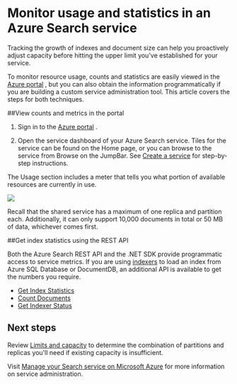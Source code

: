 <properties 
   pageTitle="Monitor usage and statistics in an Azure Search service | Windows Azure | Hosted cloud search service" 
   description="Track resource consumption and index size for Azure Search, a hosted cloud search service on Windows Azure." 
   services="search" 
   documentationCenter="" 
   authors="HeidiSteen" 
   manager="mblythe" 
   editor=""
   tags="azure-portal"/>

<tags
	ms.service="search"
	ms.date="11/04/2015"
	wacn.date=""/>

# Monitor usage and statistics in an Azure Search service

Tracking the growth of indexes and document size can help you proactively adjust capacity before hitting the upper limit you've established for your service. 

To monitor resource usage, counts and statistics are easily viewed in the [Azure <!-- deleted by customization Management Portal](https://manage.windowsazure.cn) --><!-- keep by customization: begin --> portal](https://portal.azure.com) <!-- keep by customization: end -->, but you can also obtain the information programmatically if you are building a custom service administration tool. This article covers the steps for both techniques.

##View counts and metrics in the portal 

1. Sign in to the [Azure <!-- deleted by customization Management Portal](https://manage.windowsazure.cn) --><!-- keep by customization: begin --> portal](https://portal.azure.com) <!-- keep by customization: end -->.

2. Open the service dashboard of your Azure Search service. Tiles for the service can be found on the Home page, or you can browse to the service from Browse on the JumpBar. See [Create a <!-- deleted by customization service](/documentation/articles/search-create-service-portal) --><!-- keep by customization: begin --> service](search-create-service-portal.md) <!-- keep by customization: end --> for step-by-step instructions.

The Usage section includes a meter that tells you what portion of available resources are currently in use.

  ![][1]

Recall that the shared service has a maximum of one replica and partition each. Additionally, it can only support 10,000 documents in total or 50 MB of data, whichever comes first.

##Get index statistics using the REST API

Both the Azure Search REST API and the .NET SDK provide programmatic access to service metrics.  If you are using <!-- deleted by customization [indexers](https://msdn.microsoft.com/zh-cn/library/azure/dn946891.aspx) --><!-- keep by customization: begin --> [indexers](https://msdn.microsoft.com/library/azure/dn946891.aspx) <!-- keep by customization: end --> to load an index from Azure SQL Database or DocumentDB, an additional API is available to get the numbers you require.

<!-- deleted by customization
  + [Get Index Statistics](https://msdn.microsoft.com/zh-cn/library/azure/dn798942.aspx)
  + [Count Documents](https://msdn.microsoft.com/zh-cn/library/azure/dn798924.aspx)
  + [Get Indexer Status](https://msdn.microsoft.com/zh-cn/library/azure/dn946884.aspx)
-->
<!-- keep by customization: begin -->
  + [Get Index Statistics](https://msdn.microsoft.com/library/azure/dn798942.aspx)
  + [Count Documents](https://msdn.microsoft.com/library/azure/dn798924.aspx)
  + [Get Indexer Status](https://msdn.microsoft.com/library/azure/dn946884.aspx)
<!-- keep by customization: end -->

## Next steps

Review [Limits and <!-- deleted by customization capacity](/documentation/articles/search-limits-quotas-capacity) --><!-- keep by customization: begin --> capacity](search-limits-quotas-capacity.md) <!-- keep by customization: end --> to determine the combination of partitions and replicas you'll need if existing capacity is insufficient.

Visit [Manage your Search service on <!-- deleted by customization Windows Azure](/documentation/articles/search-manage) --><!-- keep by customization: begin --> Microsoft Azure](search-manage.md) <!-- keep by customization: end --> for more information on service administration.

<!--Image references-->
[1]: ./media/search-monitor-usage/AzureSearch-Monitor1.PNG




 